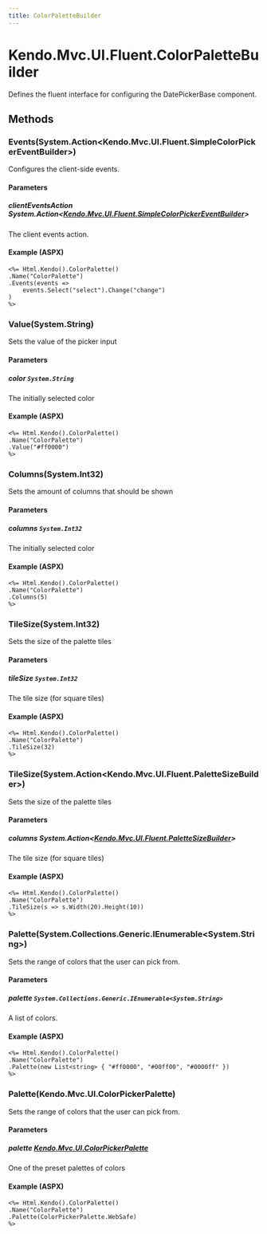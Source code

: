 ```yaml
---
title: ColorPaletteBuilder
---
```


# Kendo.Mvc.UI.Fluent.ColorPaletteBuilder
Defines the fluent interface for configuring the DatePickerBase component.




## Methods


### Events(System.Action\<Kendo.Mvc.UI.Fluent.SimpleColorPickerEventBuilder\>)
Configures the client-side events.


#### Parameters

##### clientEventsAction System.Action<[Kendo.Mvc.UI.Fluent.SimpleColorPickerEventBuilder](/api/wrappers/aspnet-mvc/Kendo.Mvc.UI.Fluent/SimpleColorPickerEventBuilder)>
The client events action.




#### Example (ASPX)
    <%= Html.Kendo().ColorPalette()
    .Name("ColorPalette")
    .Events(events =>
        events.Select("select").Change("change")
    )
    %>


### Value(System.String)
Sets the value of the picker input


#### Parameters

##### color `System.String`
The initially selected color




#### Example (ASPX)
    <%= Html.Kendo().ColorPalette()
    .Name("ColorPalette")
    .Value("#ff0000")
    %>


### Columns(System.Int32)
Sets the amount of columns that should be shown


#### Parameters

##### columns `System.Int32`
The initially selected color




#### Example (ASPX)
    <%= Html.Kendo().ColorPalette()
    .Name("ColorPalette")
    .Columns(5)
    %>


### TileSize(System.Int32)
Sets the size of the palette tiles


#### Parameters

##### tileSize `System.Int32`
The tile size (for square tiles)




#### Example (ASPX)
    <%= Html.Kendo().ColorPalette()
    .Name("ColorPalette")
    .TileSize(32)
    %>


### TileSize(System.Action\<Kendo.Mvc.UI.Fluent.PaletteSizeBuilder\>)
Sets the size of the palette tiles


#### Parameters

##### columns System.Action<[Kendo.Mvc.UI.Fluent.PaletteSizeBuilder](/api/wrappers/aspnet-mvc/Kendo.Mvc.UI.Fluent/PaletteSizeBuilder)>
The tile size (for square tiles)




#### Example (ASPX)
    <%= Html.Kendo().ColorPalette()
    .Name("ColorPalette")
    .TileSize(s => s.Width(20).Height(10))
    %>


### Palette(System.Collections.Generic.IEnumerable\<System.String\>)
Sets the range of colors that the user can pick from.


#### Parameters

##### palette `System.Collections.Generic.IEnumerable<System.String>`
A list of colors.




#### Example (ASPX)
    <%= Html.Kendo().ColorPalette()
    .Name("ColorPalette")
    .Palette(new List<string> { "#ff0000", "#00ff00", "#0000ff" })
    %>


### Palette(Kendo.Mvc.UI.ColorPickerPalette)
Sets the range of colors that the user can pick from.


#### Parameters

##### palette [Kendo.Mvc.UI.ColorPickerPalette](/api/wrappers/aspnet-mvc/Kendo.Mvc.UI/ColorPickerPalette)
One of the preset palettes of colors




#### Example (ASPX)
    <%= Html.Kendo().ColorPalette()
    .Name("ColorPalette")
    .Palette(ColorPickerPalette.WebSafe)
    %>



